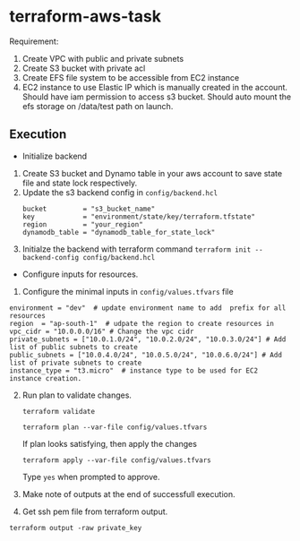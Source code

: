 # terraform-aws-task
Requirement:  
1. Create VPC with public and private subnets  
2. Create S3 bucket with private acl  
3. Create EFS file system to be accessible from EC2 instance  
4. EC2 instance to use Elastic IP which is manually created in the account. Should have iam permission to access s3 bucket. Should auto mount the efs storage on /data/test path on launch. 



## Execution 

* Initialize backend

1. Create S3 bucket and Dynamo table in your aws account to save state file and state lock respectively.   
2. Update the s3 backend config in `config/backend.hcl`
   ```
   bucket         = "s3_bucket_name"
   key            = "environment/state/key/terraform.tfstate"
   region         = "your_region"
   dynamodb_table = "dynamodb_table_for_state_lock"
   ```  
3. Initialze the backend with terraform command 
   `terraform init --backend-config config/backend.hcl`

* Configure inputs for resources. 

1. Configure the minimal inputs in `config/values.tfvars` file 

```
environment = "dev"  # update environment name to add  prefix for all resources
region  = "ap-south-1"  # udpate the region to create resources in
vpc_cidr = "10.0.0.0/16" # Change the vpc cidr
private_subnets = ["10.0.1.0/24", "10.0.2.0/24", "10.0.3.0/24"] # Add list of public subnets to create
public_subnets = ["10.0.4.0/24", "10.0.5.0/24", "10.0.6.0/24"] # Add list of private subnets to create
instance_type = "t3.micro"  # instance type to be used for EC2 instance creation. 
```

2. Run plan to validate changes. 

    `terraform validate`

    `terraform plan --var-file config/values.tfvars`

    If plan looks satisfying, then apply the changes

    `terraform apply --var-file config/values.tfvars` 

    Type `yes` when prompted to approve. 

3. Make note of outputs at the end of successfull execution. 


4. Get ssh pem file from terraform output. 

`terraform output -raw private_key`
